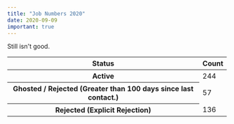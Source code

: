 ```yaml
---
title: "Job Numbers 2020"
date: 2020-09-09
important: true
---
```


Still isn't good.


<Table striped>
<thead>
<tr>
<th>Status</th>
<th>Count</th>
</tr>
</thead>
<tbody>
<tr>
<th scope={'row'}>Active</th>
<td>244</td>
</tr>
<tr>
<th scope={'row'}>Ghosted / Rejected (Greater than 100 days since last contact.)</th>
<td>57</td>
</tr>
<tr>
<th scope={'row'}>Rejected (Explicit Rejection)</th>
<td>136</td>
</tr>
</tbody>
</Table>
